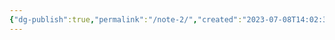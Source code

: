 ```yaml
---
{"dg-publish":true,"permalink":"/note-2/","created":"2023-07-08T14:02:36.105-04:00","updated":"2023-07-08T14:04:01.502-04:00"}
---
```


